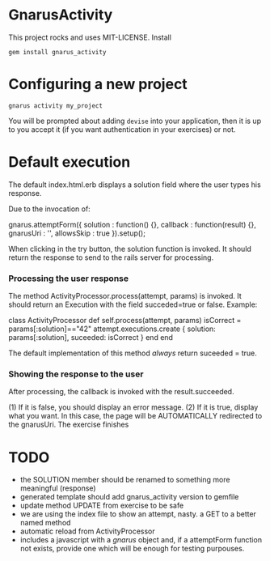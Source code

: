 GnarusActivity
==============

This project rocks and uses MIT-LICENSE. Install

```
gem install gnarus_activity
```

Configuring a new project
=========================

```
gnarus activity my_project
```

You will be prompted about adding <code>devise</code> into your application, then it is up
to you accept it (if you want authentication in your exercises) or not.

Default execution
=================

The default index.html.erb displays a solution field where the user types his response.

Due to the invocation of:

gnarus.attemptForm({ solution : function() {},
					 callback : function(result) {},
					 gnarusUri : '',
					 allowsSkip : true }).setup();

When clicking in the try button, the solution function is invoked. It should return the response to send to the rails server for processing.

### Processing the user response

The method ActivityProcessor.process(attempt, params) is invoked.
It should return an Execution with the field succeded=true or false.
Example:

class ActivityProcessor
  def self.process(attempt, params)
	isCorrect = params[:solution]=="42"
    attempt.executions.create {
		solution: params[:solution],
		suceeded: isCorrect
	}
  end
end

The default implementation of this method *always* return suceeded = true.

### Showing the response to the user

After processing, the callback is invoked with the result.succeeded.

(1) If it is false, you should display an error message.
(2) If it is true, display what you want. In this case, the page will be AUTOMATICALLY redirected to the gnarusUri. The exercise finishes


TODO
====

- the SOLUTION member should be renamed to something more meaningful (response)
- generated template should add gnarus_activity version to gemfile
- update method UPDATE from exercise to be safe
- we are using the index file to show an attempt, nasty. a GET to a better named method
- automatic reload from ActivityProcessor
- includes a javascript with a *gnarus* object and, if a attemptForm function not
  exists, provide one which will be enough for testing purpouses.
